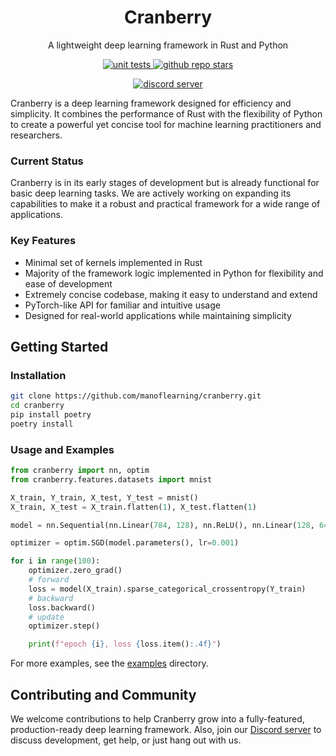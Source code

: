 <h1 align="center">Cranberry</h1>

<p align="center">
A lightweight deep learning framework in Rust and Python
</p>

<p align="center">
    <a href="https://github.com/manoflearning/cranberry/actions/workflows/main.yaml">
        <img src="https://github.com/manoflearning/cranberry/actions/workflows/main.yaml/badge.svg" alt="unit tests">
    </a>
    <a href="https://github.com/manoflearning/cranberry/stargazers">
        <img src="https://img.shields.io/github/stars/manoflearning/cranberry" alt="github repo stars">
    </a>
</p>
<p align="center">
    <a href="https://discord.gg/DKqZGpPJDV">
        <img src="https://dcbadge.limes.pink/api/server/https://discord.gg/DKqZGpPJDV" alt="discord server">
    </a>
</p>

Cranberry is a deep learning framework designed for efficiency and simplicity. It combines the performance of Rust with the flexibility of Python to create a powerful yet concise tool for machine learning practitioners and researchers.

### Current Status

Cranberry is in its early stages of development but is already functional for basic deep learning tasks. We are actively working on expanding its capabilities to make it a robust and practical framework for a wide range of applications.

### Key Features
- Minimal set of kernels implemented in Rust
- Majority of the framework logic implemented in Python for flexibility and ease of development
- Extremely concise codebase, making it easy to understand and extend
- PyTorch-like API for familiar and intuitive usage
- Designed for real-world applications while maintaining simplicity

## Getting Started

### Installation

```bash
git clone https://github.com/manoflearning/cranberry.git
cd cranberry
pip install poetry
poetry install
```

### Usage and Examples

```python
from cranberry import nn, optim
from cranberry.features.datasets import mnist

X_train, Y_train, X_test, Y_test = mnist()
X_train, X_test = X_train.flatten(1), X_test.flatten(1)

model = nn.Sequential(nn.Linear(784, 128), nn.ReLU(), nn.Linear(128, 64), nn.ReLU(), nn.Linear(64, 10))

optimizer = optim.SGD(model.parameters(), lr=0.001)

for i in range(100):
    optimizer.zero_grad()
    # forward
    loss = model(X_train).sparse_categorical_crossentropy(Y_train)
    # backward
    loss.backward()
    # update
    optimizer.step()

    print(f"epoch {i}, loss {loss.item():.4f}")
```

For more examples, see the [examples](./examples) directory.

## Contributing and Community

We welcome contributions to help Cranberry grow into a fully-featured, production-ready deep learning framework.
Also, join our [Discord server](https://discord.gg/DKqZGpPJDV) to discuss development, get help, or just hang out with us.
